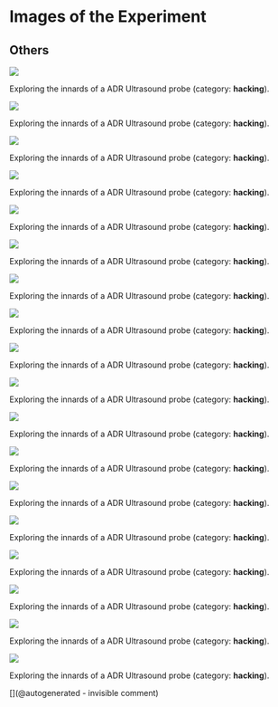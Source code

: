 # Images of the Experiment

## Others

![](/include/images/ADR/P_20180807_213141.jpg)

Exploring the innards of a ADR Ultrasound probe (category: __hacking__).

![](/include/images/ADR/P_20180807_215719.jpg)

Exploring the innards of a ADR Ultrasound probe (category: __hacking__).

![](/include/images/ADR/P_20180807_213138.jpg)

Exploring the innards of a ADR Ultrasound probe (category: __hacking__).

![](/include/images/ADR/P_20180807_215626.jpg)

Exploring the innards of a ADR Ultrasound probe (category: __hacking__).

![](/include/images/ADR/20191207_182250.jpg)

Exploring the innards of a ADR Ultrasound probe (category: __hacking__).

![](/include/images/ADR/P_20180807_213956.jpg)

Exploring the innards of a ADR Ultrasound probe (category: __hacking__).

![](/include/images/ADR/P_20180807_213818.jpg)

Exploring the innards of a ADR Ultrasound probe (category: __hacking__).

![](/include/images/ADR/P_20180807_215406.jpg)

Exploring the innards of a ADR Ultrasound probe (category: __hacking__).

![](/include/images/ADR/P_20180807_213312.jpg)

Exploring the innards of a ADR Ultrasound probe (category: __hacking__).

![](/include/images/ADR/P_20180807_215605.jpg)

Exploring the innards of a ADR Ultrasound probe (category: __hacking__).

![](/include/images/ADR/P_20180807_214629.jpg)

Exploring the innards of a ADR Ultrasound probe (category: __hacking__).

![](/include/images/ADR/P_20180807_214735.jpg)

Exploring the innards of a ADR Ultrasound probe (category: __hacking__).

![](/include/images/ADR/P_20180807_215631.jpg)

Exploring the innards of a ADR Ultrasound probe (category: __hacking__).

![](/include/images/ADR/P_20180807_220447.jpg)

Exploring the innards of a ADR Ultrasound probe (category: __hacking__).

![](/include/images/ADR/P_20180807_213210.jpg)

Exploring the innards of a ADR Ultrasound probe (category: __hacking__).

![](/include/images/ADR/20191207_182334.jpg)

Exploring the innards of a ADR Ultrasound probe (category: __hacking__).

![](/include/images/ADR/P_20180807_213636.jpg)

Exploring the innards of a ADR Ultrasound probe (category: __hacking__).

![](/include/images/ADR/P_20180807_213116.jpg)

Exploring the innards of a ADR Ultrasound probe (category: __hacking__).



[](@autogenerated - invisible comment)
